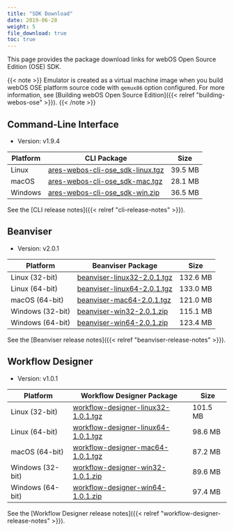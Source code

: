 ```yaml
---
title: "SDK Download"
date: 2019-06-28
weight: 5
file_download: true
toc: true
---
```


This page provides the package download links for webOS Open Source Edition (OSE) SDK.

{{< note >}}
Emulator is created as a virtual machine image when you build webOS OSE platform source code with `qemux86` option configured. For more information, see [Building webOS Open Source Edition]({{< relref "building-webos-ose" >}}).
{{< /note >}}

## Command-Line Interface

* Version: v1.9.4

|	Platform	|	CLI Package	|	Size	|
|-----------------------|-------------------|-----------|
|	Linux	|	<a href="javascript:" onclick="file_dn('CLI', 'Linux', 'ares-webos-cli-ose_sdk-linux.tgz','https://webosose.s3.ap-northeast-2.amazonaws.com/tools/cli/v1.9.4/ares-webos-cli-ose_sdk-linux.tgz');">ares-webos-cli-ose_sdk-linux.tgz</a>	|	39.5 MB	|
|	macOS	|	<a href="javascript:" onclick="file_dn('CLI', 'macOS', 'ares-webos-cli-ose_sdk-mac.tgz', 'https://webosose.s3.ap-northeast-2.amazonaws.com/tools/cli/v1.9.4/ares-webos-cli-ose_sdk-mac.tgz');">ares-webos-cli-ose_sdk-mac.tgz</a>	|	28.1 MB	|
|	Windows	|	<a href="javascript:" onclick="file_dn('CLI', 'Windows', 'ares-webos-cli-ose_sdk-win.zip', 'https://webosose.s3.ap-northeast-2.amazonaws.com/tools/cli/v1.9.4/ares-webos-cli-ose_sdk-win.zip');"> ares-webos-cli-ose_sdk-win.zip</a>	|	36.5 MB	|

See the [CLI release notes]({{< relref "cli-release-notes" >}}).

## Beanviser

* Version: v2.0.1

|	Platform	|	Beanviser Package	|	Size	|
|-----------------------|-------------------|-----------|
|	Linux (32-bit)	|	<a href="javascript:" onclick="file_dn('Beanviser', 'Linux', 'beanviser-linux32-2.0.1.tgz', 'https://webosose.s3.ap-northeast-2.amazonaws.com/tools/beanviser/v2.0.1/beanviser-linux32-2.0.1.tgz');">beanviser-linux32-2.0.1.tgz</a>	|	132.6 MB	|
|	Linux (64-bit)	|	<a href="javascript:" onclick="file_dn('Beanviser', 'Linux', 'beanviser-linux64-2.0.1.tgz', 'https://webosose.s3.ap-northeast-2.amazonaws.com/tools/beanviser/v2.0.1/beanviser-linux64-2.0.1.tgz');">beanviser-linux64-2.0.1.tgz</a>	|	133.0 MB	|
|	macOS (64-bit)	|	<a href="javascript:" onclick="file_dn('Beanviser', 'macOS', 'beanviser-mac64-2.0.1.tgz', 'https://webosose.s3.ap-northeast-2.amazonaws.com/tools/beanviser/v2.0.1/beanviser-mac64-2.0.1.tgz');">beanviser-mac64-2.0.1.tgz</a>	|	121.0 MB	|
|	Windows	(32-bit) |	<a href="javascript:" onclick="file_dn('Beanviser', 'Windows', 'beanviser-win32-2.0.1.zip', 'https://webosose.s3.ap-northeast-2.amazonaws.com/tools/beanviser/v2.0.1/beanviser-win32-2.0.1.zip');">beanviser-win32-2.0.1.zip</a>	|	115.1 MB	|
|	Windows	(64-bit) |	<a href="javascript:" onclick="file_dn('Beanviser', 'Windows', 'beanviser-win64-2.0.1.zip', 'https://webosose.s3.ap-northeast-2.amazonaws.com/tools/beanviser/v2.0.1/beanviser-win64-2.0.1.zip');">beanviser-win64-2.0.1.zip</a>	|	123.4 MB	|

See the [Beanviser release notes]({{< relref "beanviser-release-notes" >}}).

## Workflow Designer

* Version: v1.0.1

|	Platform	|	Workflow Designer Package	|	Size	|
|-----------------------|-------------------|-----------|
|	Linux (32-bit)	|	<a href="javascript:" onclick="file_dn('Workflow Designer', 'Linux', 'workflow-designer-linux32-1.0.1.tgz', 'https://webosose.s3.ap-northeast-2.amazonaws.com/tools/workflow-designer/v1.0.1/workflow-designer-linux32-1.0.1.tgz');">workflow-designer-linux32-1.0.1.tgz</a>	|	101.5 MB	|
|	Linux (64-bit)	|	<a href="javascript:" onclick="file_dn('Workflow Designer', 'Linux', 'workflow-designer-linux64-1.0.1.tgz', 'https://webosose.s3.ap-northeast-2.amazonaws.com/tools/workflow-designer/v1.0.1/workflow-designer-linux64-1.0.1.tgz');">workflow-designer-linux64-1.0.1.tgz</a>	|	98.6 MB	|
|	macOS (64-bit)	|	<a href="javascript:" onclick="file_dn('Workflow Designer', 'macOS', 'workflow-designer-mac64-1.0.1.tgz', 'https://webosose.s3.ap-northeast-2.amazonaws.com/tools/workflow-designer/v1.0.1/workflow-designer-mac64-1.0.1.tgz');">workflow-designer-mac64-1.0.1.tgz</a>	|	87.2 MB	|
|	Windows	(32-bit) |	<a href="javascript:" onclick="file_dn('Workflow Designer', 'Windows', 'workflow-designer-win32-1.0.1.zip', 'https://webosose.s3.ap-northeast-2.amazonaws.com/tools/workflow-designer/v1.0.1/workflow-designer-win32-1.0.1.zip');">workflow-designer-win32-1.0.1.zip</a>	|	89.6 MB	|
|	Windows	(64-bit) |	<a href="javascript:" onclick="file_dn('Workflow Designer', 'Windows', 'workflow-designer-win64-1.0.1.zip', 'https://webosose.s3.ap-northeast-2.amazonaws.com/tools/workflow-designer/v1.0.1/workflow-designer-win64-1.0.1.zip');">workflow-designer-win64-1.0.1.zip</a>	|	97.4 MB	|

See the [Workflow Designer release notes]({{< relref "workflow-designer-release-notes" >}}).
